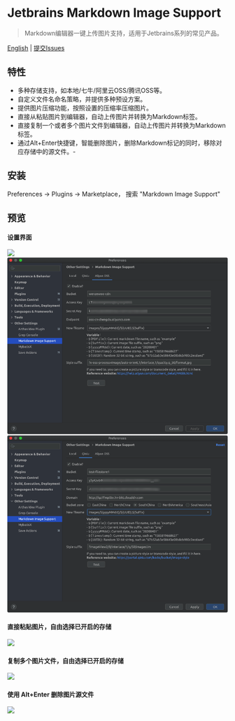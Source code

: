 # Jetbrains Markdown Image Support

> Markdown编辑器一键上传图片支持，适用于Jetbrains系列的常见产品。

[English](./README.md) | [提交Issues](https://github.com/wenzewoo/jetbrains-markdown-image-support/issues)

## 特性

- 多种存储支持，如本地/七牛/阿里云OSS/腾讯OSS等。
- 自定义文件名命名策略，并提供多种预设方案。
- 提供图片压缩功能，按照设置的压缩率压缩图片。
- 直接从粘贴图片到编辑器，自动上传图片并转换为Markdown标签。
- 直接复制一个或者多个图片文件到编辑器，自动上传图片并转换为Markdown标签。
- 通过Alt+Enter快捷键，智能删除图片，删除Markdown标记的同时，移除对应存储中的源文件。-

## 安装

Preferences -> Plugins -> Marketplace， 搜索 "Markdown Image Support"

## 预览

#### 设置界面

![](./screenshots/example1.png)
![](./screenshots/config-example-aliyun.png)
![](./screenshots/config-example-qiniu.png)

#### 直接粘贴图片，自由选择已开启的存储

![](./screenshots/example3.gif)

#### 复制多个图片文件，自由选择已开启的存储

![](./screenshots/example4.gif)

#### 使用 Alt+Enter 删除图片源文件

![](./screenshots/example5.gif)
